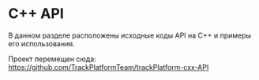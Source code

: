 # C++ API

В данном разделе расположены исходные коды API на C++ и примеры его использования.

Проект перемещен сюда: https://github.com/TrackPlatformTeam/trackPlatform-cxx-API

